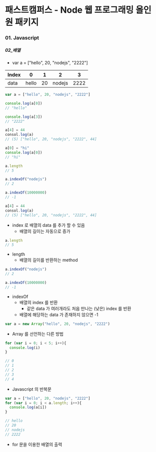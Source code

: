 # 패스트캠퍼스 - Node 웹 프로그래밍 올인원 패키지

### 01. Javascript

##### 02_배열

* var a = ["hello", 20, "nodejs", "2222"]

| Index | 0     | 1    | 2      | 3    |
| ----- | ----- | ---- | ------ | ---- |
| data  | hello | 20   | nodejs | 2222 |



```javascript
var a = ["hello", 20, "nodejs", "2222"]

console.log(a[0])
// "hello"

console.log(a[3])
// "2222"

a[4] = 44
consol.log(a)
// (5) ["hello", 20, "nodejs", "2222", 44]

a[0] = "hi"
console.log(a[0])
// "hi"

a.length
// 5

a.indexOf("nodejs")
// 2

a.indexOf(10000000)
// -1
```

```javascript
a[4] = 44
consol.log(a)
// (5) ["hello", 20, "nodejs", "2222", 44]
```

* index 로 배열의 data 를 추가 할 수 있음
  * 배열의 길이는 자동으로 증가

```javascript
a.length
// 5
```

* length
  * 배열의 길이를 반환하는 method

```javascript
a.indexOf("nodejs")
// 2

a.indexOf(10000000)
// -1
```

* indexOf
  * 배열의 index 를 반환
    * 같은 data 가 여러개라도 처음 만나는 (낮은) index 를 반환
  * 배열에 해당하는 data 가 존재하지 않으면 -1





```javascript
var a = new Array("hello", 20, "nodejs", "2222")
```

* Array 를 선언하는 다른 방법





```javascript
for (var i = 0; i < 5; i++){
  console.log(i)
}

// 0
// 1
// 2
// 3
// 4
```

* Javascript 의 반복문





```javascript
var a = ["hello", 20, "nodejs", "2222"]
for (var i = 0; i < a.length; i++){
  console.log(a[i])
}

// hello
// 20
// nodejs
// 2222
```

* for 문을 이용한 배열의 출력